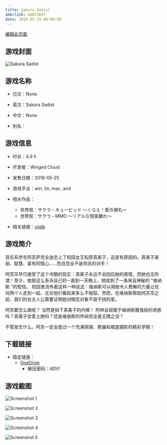```yaml
---
title: Sakura Sadist
abbrlink: e88f3b5f
date: 2018-05-25 00:00:00
---
```

[编辑此页面](https://github.com/ACG-3/ADV3-source/blob/main/source/_posts/games/Sakura%20Sadist.md)

## 游戏封面

![Sakura Sadist](https://pan.timero.xyz/d/onedrive/img_lib_001/Sakura%20Sadist_cover.avif)


## 游戏名称

- 日文：None
- 英文：Sakura Sadist
- 中文：None

- 别名：


## 游戏信息

- 时长：4.9 h
- 开发者：Winged Cloud
- 发售日期：2018-05-25
- 游戏平台：win, lin, mac, and
- 相关作品：
   - 世界观：サクラ・キューピッド ～くらえ！愛の弾丸～
   - 世界观：サクラ・MMO ～リアルな現実離れ～

- 相关链接：[vndb](https://vndb.org/v23070)


## 游戏简介

音乐系学生阿苏萨完全迷恋上了校园女王松原真美子，这是有原因的。真美子美丽、聪慧、富有同情心......而且完全不是阿苏的对手！

阿苏莎早已接受了这个冷酷的现实：真美子永远不会回应她的感情，而她也无所谓！至少，她是这么告诉自己的--直到一天晚上，她收到了一条来自神秘的 "维纳斯 "的短信。
校园里流传着这样一种说法：维纳斯可以用她令人费解的力量让任何两个人走到一起，无论他们看起来多么不相容。然而，在维纳斯帮助阿苏莎之前，我们的女主人公需要证明她对暗恋对象不屈不挠的爱。

阿苏要怎么做呢？
当然是拍下真美子的内裤！
阿梓会屈服于维纳斯魔鬼般的诱惑吗？真美子会爱上她吗？还是维纳斯的传闻完全是无稽之谈？

不管发生什么，阿苏一定会度过一个充满阴谋、欺骗和裙底摄影的精彩学期！




## 下载链接

- 稳定链接：
    - [OneDrive](https://pan.timero.xyz/onedrive/adv_lib_001/Sakura%20Sadist)
        - 解压密码：ADV!



## 游戏截图


![Screenshot 1](https://pan.timero.xyz/d/onedrive/img_lib_001/Sakura%20Sadist_Screenshot_1.avif)

![Screenshot 2](https://pan.timero.xyz/d/onedrive/img_lib_001/Sakura%20Sadist_Screenshot_2.avif)

![Screenshot 3](https://pan.timero.xyz/d/onedrive/img_lib_001/Sakura%20Sadist_Screenshot_3.avif)

![Screenshot 4](https://pan.timero.xyz/d/onedrive/img_lib_001/Sakura%20Sadist_Screenshot_4.avif)

![Screenshot 5](https://pan.timero.xyz/d/onedrive/img_lib_001/Sakura%20Sadist_Screenshot_5.avif)

